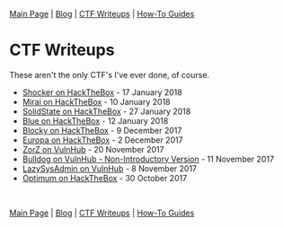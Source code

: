 [Main Page](../index.md) \| [Blog](https://github.com/berzerk0/GitPage/wiki/Post-Listing) \| [CTF Writeups](../CTF-Writeups/CTF-index.md) \| [How-To Guides](../How-To-Guides/HowTo-index.md) <br>

# CTF Writeups

These aren't the only CTF's I've ever done, of course.


* [Shocker on HackTheBox](Shocker-HTB.md) - 17 January 2018
* [Mirai on HackTheBox](Mirai-HTB.md) - 10 January 2018
* [SolidState on HackTheBox](SolidState-HTB.md) - 27 January 2018
* [Blue on HackTheBox](Blue-HTB.md) - 12 January 2018
* [Blocky on HackTheBox](Blocky-HTB.md) - 9 December 2017
* [Europa on HackTheBox](Europa-HTB.md) - 2 December 2017
* [ZorZ on VulnHub](ZorZ-Vulnhub.md) - 20 November 2017
* [Bulldog on VulnHub - Non-Introductory Version](Bulldog-Vulnhub-NonIntro.md) - 11 November 2017
* [LazySysAdmin on VulnHub](LazySysAdmin-VulnHub.md) - 8  November 2017
* [Optimum on HackTheBox](Optimum-HTB.md) - 30 October 2017



<br>

[Main Page](../index.md) \| [Blog](https://github.com/berzerk0/GitPage/wiki/Post-Listing) \| [CTF Writeups](../CTF-Writeups/CTF-index.md) \| [How-To Guides](../How-To-Guides/HowTo-index.md) <br>
